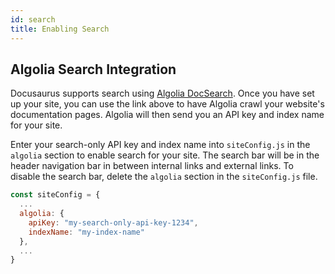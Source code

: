 ```yaml
---
id: search
title: Enabling Search
---
```


## Algolia Search Integration

Docusaurus supports search using [Algolia DocSearch](https://community.algolia.com/docsearch/). Once you have set up your site, you can use the link above to have Algolia crawl your website's documentation pages. Algolia will then send you an API key and index name for your site.

Enter your search-only API key and index name into `siteConfig.js` in the `algolia` section to enable search for your site. The search bar will be in the header navigation bar in between internal links and external links. To disable the search bar, delete the `algolia` section in the `siteConfig.js` file.

```js
const siteConfig = {
  ...
  algolia: {
    apiKey: "my-search-only-api-key-1234",
    indexName: "my-index-name"
  },
  ...
}
```
